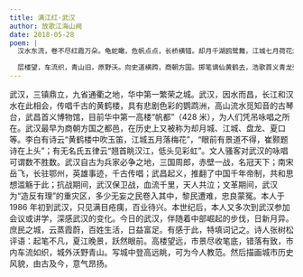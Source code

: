 ```yaml
---
title: 满江红·武汉
author: 放歌江海山阙
date: 2018-05-28
poem: |
  汉水东流，卷不尽红霞万朵。龟蛇瞰，危帆点点，长桥横错。却月千湖鸥鹭舞，江城七月荷花灼。上帆都，信步最高层，江天阔。

  层楼望，车流织，青山旧，原野沃。向史道横跨，商朝方国。掷笔谪仙黄鹤去，浩歌首义青龙殁。是大江，荡涤臭腥污，黎民乐。
---
```


武汉，三镇鼎立，九省通衢之地，华中第一繁荣之城。武汉，因水而昌，长江和汉水在此相会，传唱千古的黄鹤楼，具有悲剧色彩的鹦鹉洲，高山流水觅知音的古琴台，武昌首义博物馆，目前华中第一高楼“帆都”（428 米），为人们凭吊咏唱之所在。武汉最早为商朝方国之都邑，在历史上又被称为却月城、江城、盘龙、夏口等。李白有诗云“黄鹤楼中吹玉笛，江城五月落梅花”，“眼前有景道不得，崔颢题诗在上头”；有无名氏五律云“翘首眺汉江，低头见彩虹”。文人骚客对武汉的咏唱可谓数不胜数。武汉自古为兵家必争之地，三国周郎，赤壁一战，名冠天下；南宋岳飞，长驻鄂州，英雄事迹，千古传唱；武昌起义，推翻了中国千年帝制，共和思想滥觞于此；抗战期间，武汉保卫战，血流千里，天人共泣；文革期间，武汉为“造反有理”的重灾区，多少无妄之民卷入其中，黎民遭难，忠良蒙冤。本人于 1986 年初到武汉，只见满目疮痍，百业待兴。本世纪后，本人又多次到武汉参加会议或讲学，深感武汉的变化。今日的武汉，伴随着中部崛起的步伐，日新月异。庶民之城，云蒸霞蔚，百姓生活，日益富足。有感于此，特填词记之。诗人张树松评语：起笔不凡，夏江晚景，跃然眼前。高楼望远，市景尽收笔底，错落有致，市内车流如织，城外沃野青山。写城中登高远眺，可为今人教范。然后描画城市历史风貌，由古及今，意气昂扬。

